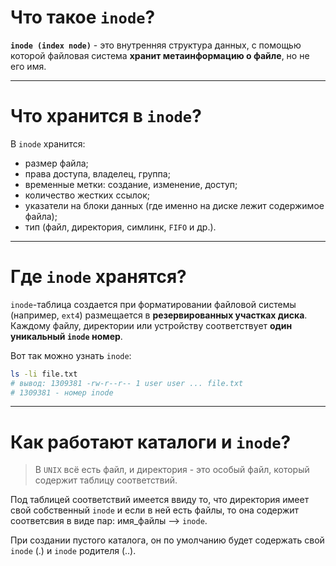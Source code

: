 # Что такое `inode`?

**`inode (index node)`** - это внутренняя структура данных, с помощью которой файловая система **хранит метаинформацию о файле**, но не его имя.

---
# Что хранится в `inode`?
В `inode` хранится:
- размер файла;
- права доступа, владелец, группа;
- временные метки: создание, изменение, доступ;
- количество жестких ссылок;
- указатели на блоки данных (где именно на диске лежит содержимое файла);
- тип (файл, директория, симлинк, `FIFO` и др.).

---

# Где `inode` хранятся?
`inode`-таблица создается при форматировании файловой системы (например, `ext4`)  размещается в **резервированных участках диска**. Каждому файлу, директории или устройству соответствует **один уникальный `inode` номер**.

Вот так можно узнать `inode`:
```bash
ls -li file.txt
# вывод: 1309381 -rw-r--r-- 1 user user ... file.txt
# 1309381 - номер inode
```

---

# Как работают каталоги и `inode`?

> В `UNIX` всё есть файл, и директория - это особый файл, который содержит таблицу соответствий.

Под таблицей соответствий имеется ввиду то, что директория имеет свой собственный `inode` и если в ней есть файлы, то она содержит соответсвия в виде пар: имя_файлы --> `inode`.

При создании пустого каталога, он по умолчанию будет содержать свой `inode` (.) и `inode` родителя (..).
